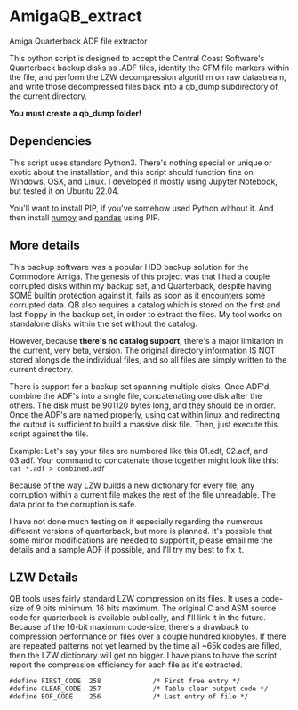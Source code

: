 # AmigaQB_extract
Amiga Quarterback ADF file extractor

This python script is designed to accept the Central Coast Software's Quarterback backup disks as .ADF files, identify the CFM file markers within the file, and perform the LZW decompression algorithm on raw datastream, and write those decompressed files back into a qb_dump subdirectory of the current directory. 

**You must create a qb_dump folder!**

## Dependencies

This script uses standard Python3. There's nothing special or unique or exotic about the installation, and this script should function fine on Windows, OSX, and Linux. I developed it mostly using Jupyter Notebook, but tested it on Ubuntu 22.04.

You'll want to install PIP, if you've somehow used Python without it. And then install [numpy](https://numpy.org/install/) and [pandas](https://pandas.pydata.org/docs/getting_started/index.html#getting-started) using PIP.

## More details
This backup software was a popular HDD backup solution for the Commodore Amiga. The genesis of this project was that I had a couple corrupted disks within my backup set, and Quarterback, despite having SOME builtin protection against it, fails as soon as it encounters some corrupted data. QB also requires a catalog which is stored on the first and last floppy in the backup set, in order to extract the files. My tool works on standalone disks within the set without the catalog.

However, because **there's no catalog support**, there's a major limitation in the current, very beta, version. The original directory information IS NOT stored alongside the individual files, and so all files are simply written to the current directory.

There is support for a backup set spanning multiple disks. Once ADF'd, combine the ADF's into a single file, concatenating one disk after the others. The disk must be 901120 bytes long, and they should be in order. Once the ADF's are named properly, using cat within linux and redirecting the output is sufficient to build a massive disk file. Then, just execute this script against the file.

Example: Let's say your files are numbered like this 01.adf, 02.adf, and 03.adf. Your command to concatenate those together might look like this:
`cat *.adf > combined.adf`

Because of the way LZW builds a new dictionary for every file, any corruption within a current file makes the rest of the file unreadable. The data prior to the corruption is safe.

I have not done much testing on it especially regarding the numerous different versions of quarterback, but more is planned. It's possible that some minor modifications are needed to support it, please email me the details and a sample ADF if possible, and I'll try my best to fix it.

## LZW Details

QB tools uses fairly standard LZW compression on its files. It uses a code-size of 9 bits minimum, 16 bits maximum. The original C and ASM source code for quarterback is available publically, and I'll link it in the future. Because of the 16-bit maximum code-size, there's a drawback to compression performance on files over a couple hundred kilobytes. If there are repeated patterns not yet learned by the time all ~65k codes are filled, then the LZW dictionary will get no bigger. I have plans to have the script report the compression efficiency for each file as it's extracted.

```
#define FIRST_CODE	258				/* First free entry */
#define CLEAR_CODE	257				/* Table clear output code */
#define EOF_CODE 	256				/* Last entry of file */
```
